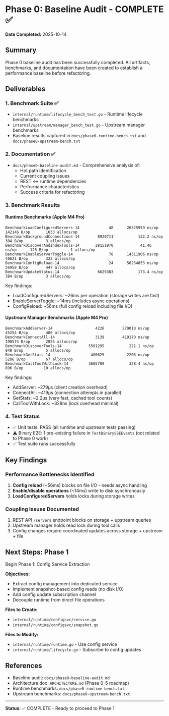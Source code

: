 # Phase 0: Baseline Audit - COMPLETE ✅

**Date Completed:** 2025-10-14

## Summary

Phase 0 baseline audit has been successfully completed. All artifacts, benchmarks, and documentation have been created to establish a performance baseline before refactoring.

## Deliverables

### 1. Benchmark Suite ✅
- `internal/runtime/lifecycle_bench_test.go` - Runtime lifecycle benchmarks
- `internal/upstream/manager_bench_test.go` - Upstream manager benchmarks
- Baseline results captured in `docs/phase0-runtime-bench.txt` and `docs/phase0-upstream-bench.txt`

### 2. Documentation ✅
- `docs/phase0-baseline-audit.md` - Comprehensive analysis of:
  - Hot path identification
  - Current coupling issues
  - REST ↔ runtime dependencies
  - Performance characteristics
  - Success criteria for refactoring

### 3. Benchmark Results

#### Runtime Benchmarks (Apple M4 Pro)
```
BenchmarkLoadConfiguredServers-14    	      48	  26325959 ns/op	  142146 B/op	    1033 allocs/op
BenchmarkBackgroundConnections-14    	 8920711	       132.2 ns/op	     384 B/op	       3 allocs/op
BenchmarkDiscoverAndIndexTools-14    	28151970	        41.46 ns/op	     128 B/op	       1 allocs/op
BenchmarkEnableServerToggle-14       	      78	  14311906 ns/op	   40621 B/op	     322 allocs/op
BenchmarkConfigReload-14             	      24	  56234853 ns/op	   56958 B/op	     447 allocs/op
BenchmarkUpdateStatus-14             	 6629383	       173.4 ns/op	     384 B/op	       3 allocs/op
```

Key findings:
- LoadConfiguredServers: ~26ms per operation (storage writes are fast)
- EnableServerToggle: ~14ms (includes async operations)
- ConfigReload: ~56ms (full config reload including file I/O)

#### Upstream Manager Benchmarks (Apple M4 Pro)
```
BenchmarkAddServer-14           	    4226	    279010 ns/op	   45254 B/op	     486 allocs/op
BenchmarkConnectAll-14          	    3139	    419170 ns/op	  190574 B/op	    2055 allocs/op
BenchmarkDiscoverTools-14       	 5501295	       221.1 ns/op	     848 B/op	       5 allocs/op
BenchmarkGetStats-14            	  486625	      2206 ns/op	    5288 B/op	      67 allocs/op
BenchmarkCallToolWithLock-14    	 3605709	       328.4 ns/op	     896 B/op	      10 allocs/op
```

Key findings:
- AddServer: ~279μs (client creation overhead)
- ConnectAll: ~419μs (connection attempts in parallel)
- GetStats: ~2.2μs (very fast, cached tool counts)
- CallToolWithLock: ~328ns (lock overhead minimal)

### 4. Test Status
- ✅ Unit tests: PASS (all runtime and upstream tests passing)
- ⚠️ Binary E2E: 1 pre-existing failure in `TestBinarySSEEvents` (not related to Phase 0 work)
- ✅ Test suite runs successfully

## Key Findings

### Performance Bottlenecks Identified
1. **Config reload** (~56ms) blocks on file I/O - needs async handling
2. **Enable/disable operations** (~14ms) write to disk synchronously
3. **LoadConfiguredServers** holds locks during storage writes

### Coupling Issues Documented
1. REST API `/servers` endpoint blocks on storage + upstream queries
2. Upstream manager holds read lock during tool calls
3. Config changes require coordinated updates across storage + upstream + file

## Next Steps: Phase 1

Begin Phase 1: Config Service Extraction

**Objectives:**
- Extract config management into dedicated service
- Implement snapshot-based config reads (no disk I/O)
- Add config update subscription channel
- Decouple runtime from direct file operations

**Files to Create:**
- `internal/runtime/configsvc/service.go`
- `internal/runtime/configsvc/snapshot.go`

**Files to Modify:**
- `internal/runtime/runtime.go` - Use config service
- `internal/runtime/lifecycle.go` - Subscribe to config updates

## References

- Baseline audit: `docs/phase0-baseline-audit.md`
- Architecture doc: `ARCHITECTURE.md` (Phase 0-5 roadmap)
- Runtime benchmarks: `docs/phase0-runtime-bench.txt`
- Upstream benchmarks: `docs/phase0-upstream-bench.txt`

---

**Status:** ✅ COMPLETE - Ready to proceed to Phase 1
